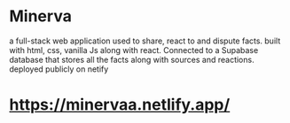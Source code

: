 # Minerva #
a full-stack web application used to share, react to and dispute facts.
built with html, css, vanilla Js along with react.
Connected to a Supabase database that stores all the facts along with sources and reactions.
deployed publicly on netify

# https://minervaa.netlify.app/ #
